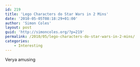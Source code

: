 ```yaml
---
id: 219
title: 'Lego Characters do Star Wars in 2 Mins'
date: '2010-05-05T08:18:29+01:00'
author: 'Simon Coles'
layout: post
guid: 'http://simoncoles.org/?p=219'
permalink: /2010/05/lego-characters-do-star-wars-in-2-mins/
categories:
    - Interesting
---
```


Verya amusing

<object height="385" width="640"><param name="movie" value="http://www.youtube.com/v/z0z_TU4Gw5o&hl=en_US&fs=1&"></param><param name="allowFullScreen" value="true"></param><param name="allowscriptaccess" value="always"></param><embed allowfullscreen="true" allowscriptaccess="always" height="385" src="http://www.youtube.com/v/z0z_TU4Gw5o&hl=en_US&fs=1&" type="application/x-shockwave-flash" width="640"></embed></object>